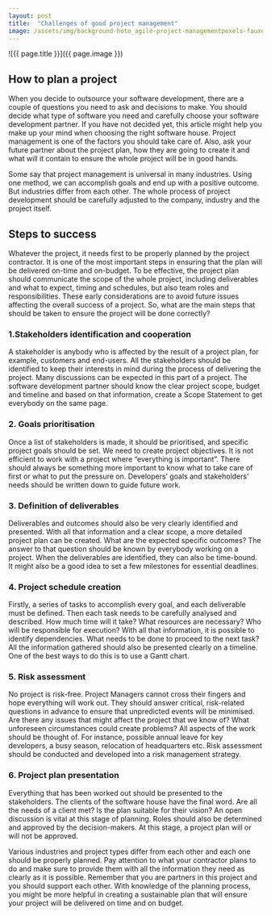```yaml
---
layout: post
title:  "Challenges of good project management"
image: /assets/img/background-hoto_agile-project-managementpexels-fauxels-3184325-2048x1365.jpg
---
```


![{{ page.title }}]({{ page.image }})

## How to plan a project
When you decide to outsource your software development, there are a couple of questions you need to ask and decisions to make. You should decide what type of software you need and carefully choose your software development partner. If you have not decided yet, this article might help you make up your mind when choosing the right software house. Project management is one of the factors you should take care of. Also, ask your future partner about the project plan, how they are going to create it and what will it contain to ensure the whole project will be in good hands.

Some say that project management is universal in many industries. Using one method, we can accomplish goals and end up with a positive outcome. But industries differ from each other. The whole process of project development should be carefully adjusted to the company, industry and the project itself.

## Steps to success

Whatever the project, it needs first to be properly planned by the project contractor. It is one of the most important steps in ensuring that the plan will be delivered on-time and on-budget. To be effective, the project plan should communicate the scope of the whole project, including deliverables and what to expect, timing and schedules, but also team roles and responsibilities. These early considerations are to avoid future issues affecting the overall success of a project. So, what are the main steps that should be taken to ensure the project will be done correctly?

### 1.Stakeholders identification and cooperation
A stakeholder is anybody who is affected by the result of a project plan, for example, customers and end-users. All the stakeholders should be identified to keep their interests in mind during the process of delivering the project. Many discussions can be expected in this part of a project. The software development partner should know the clear project scope, budget and timeline and based on that information, create a Scope Statement to get everybody on the same page.


### 2. Goals prioritisation
Once a list of stakeholders is made, it should be prioritised, and specific project goals should be set. We need to create project objectives. It is not efficient to work with a project where “everything is important”. There should always be something more important to know what to take care of first or what to put the pressure on. Developers’ goals and stakeholders’ needs should be written down to guide future work.

### 3. Definition of deliverables
Deliverables and outcomes should also be very clearly identified and presented. With all that information and a clear scope, a more detailed project plan can be created. What are the expected specific outcomes? The answer to that question should be known by everybody working on a project. When the deliverables are identified, they can also be time-bound. It might also be a good idea to set a few milestones for essential deadlines.

### 4. Project schedule creation
Firstly, a series of tasks to accomplish every goal, and each deliverable must be defined. Then each task needs to be carefully analysed and described. How much time will it take? What resources are necessary? Who will be responsible for execution? With all that information, it is possible to identify dependencies. What needs to be done to proceed to the next task? All the information gathered should also be presented clearly on a timeline. One of the best ways to do this is to use a Gantt chart.

### 5. Risk assessment
No project is risk-free. Project Managers cannot cross their fingers and hope everything will work out. They should answer critical, risk-related questions in advance to ensure that unpredicted events will be minimised. Are there any issues that might affect the project that we know of? What unforeseen circumstances could create problems? All aspects of the work should be thought of. For instance, possible annual leave for key developers, a busy season, relocation of headquarters etc. Risk assessment should be conducted and developed into a risk management strategy.

### 6. Project plan presentation
Everything that has been worked out should be presented to the stakeholders. The clients of the software house have the final word. Are all the needs of a client met? Is the plan suitable for their vision? An open discussion is vital at this stage of planning. Roles should also be determined and approved by the decision-makers. At this stage, a project plan will or will not be approved.

Various industries and project types differ from each other and each one should be properly planned. Pay attention to what your contractor plans to do and make sure to provide them with all the information they need as clearly as it is possible. Remember that you are partners in this project and you should support each other. With knowledge of the planning process, you might be more helpful in creating a sustainable plan that will ensure your project will be delivered on time and on budget.
